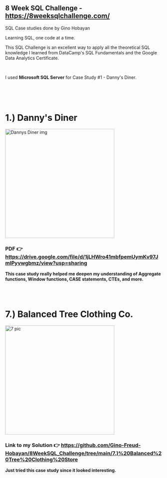## 8 Week SQL Challenge - https://8weeksqlchallenge.com/

SQL Case studies done by Gino Hobayan

Learning SQL, one code at a time.

This SQL Challenge is an excellent way to apply all the theoretical SQL knowledge I learned from DataCamp's SQL Fundamentals and the Google Data Analytics Certificate.

<br>

I used **Microsoft SQL Server** for Case Study #1 - Danny's Diner.





<br><br><br>




# **1.) Danny's Diner**

<img width="350" alt="Dannys Diner img" src="https://github.com/Gino-Freud-Hobayan/8WeekSQL_Challenge/assets/117270964/64af7ab9-d0d9-4607-9e42-1c22184999ff">

### **PDF 👉 https://drive.google.com/file/d/1jLHWro41mbfpemUymKv97JmIPyvwgbmz/view?usp=sharing**

**This case study really helped me deepen my understanding of Aggregate functions, Window functions, CASE statements, CTEs, and more.**



<br>
<br>


# **7.) Balanced Tree Clothing Co.**

<img src="https://github.com/Gino-Freud-Hobayan/8WeekSQL_Challenge/assets/117270964/735f7f93-e44d-4668-9d24-d5cff9279e68" alt="7 pic" width="350" height="350">

### **Link to my Solution 👉 https://github.com/Gino-Freud-Hobayan/8WeekSQL_Challenge/tree/main/7.)%20Balanced%20Tree%20Clothing%20Store**

**Just tried this case study since it looked interesting.**



<br>




<br>
<br>




